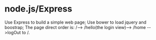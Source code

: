 # node.js/Express
Use Express to build a simple web page;
Use bower to load jquery and boostrap;
The page direct order is: /--> /hello(the login view)--> /home -->logOut to /.
